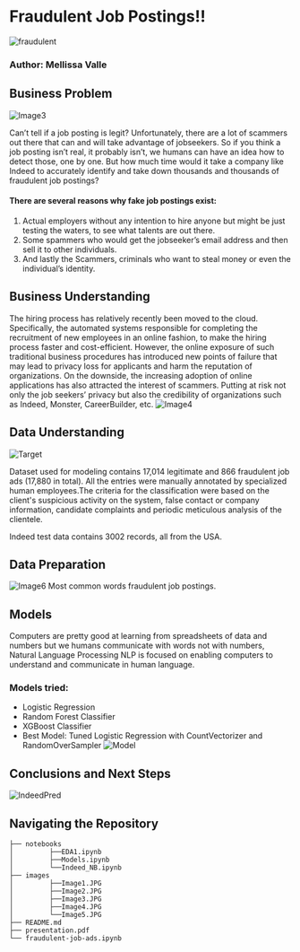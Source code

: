 # Fraudulent Job Postings!! 
![fraudulent](https://images.tmcnet.com/tmc/misc/articles/image/2020-jan/3871346650-hacker-adobe.jpeg)
### Author: Mellissa Valle
## Business Problem 
![Image3](https://user-images.githubusercontent.com/74070082/144143954-625bdac0-4e54-46e5-8a5a-c12884505fd3.png)

Can’t tell if a job posting is legit? Unfortunately, there are a lot of scammers out there that can and will take advantage of jobseekers. So if you think a job posting isn’t real, it probably isn’t, we humans can have an idea how to detect those, one by one. But how much time would it take a company like Indeed to accurately identify and take down thousands and thousands of fraudulent job postings? 
#### There are several reasons why fake job postings exist: 
1. Actual employers without any intention to hire anyone but might be just testing the waters, to see what talents are out there.
2. Some spammers who would get the jobseeker’s email address and then sell it to other individuals. 
3. And lastly the Scammers, criminals who want to steal money or even the individual’s identity.

## Business Understanding
The hiring process has relatively recently been moved to the cloud. Specifically, the automated systems responsible for completing the recruitment of new employees in an online fashion, to make the hiring process faster and cost-efficient. However, the online exposure of such traditional business procedures has introduced new points of failure that may lead to privacy loss for applicants and harm the reputation of organizations. 
On the downside, the increasing adoption of online applications has also attracted the interest of scammers. Putting at risk not only the job seekers’ privacy but also the credibility of organizations such as Indeed, Monster, CareerBuilder, etc.
![Image4](https://user-images.githubusercontent.com/74070082/144143983-181cf53d-f405-4fca-9e57-6998488b779c.png)


## Data Understanding
![Target](https://user-images.githubusercontent.com/74070082/143786875-797c8179-3d69-4e59-afcd-58ac4695d1bc.png)

Dataset used for modeling contains 17,014 legitimate and 866 fraudulent job ads (17,880 in total). All the entries were manually annotated by specialized human employees.The criteria for the classification were based on the client's suspicious activity on the system, false contact or company information, candidate complaints and periodic meticulous analysis of the clientele. 

Indeed test data contains 3002 records, all from the USA.

## Data Preparation
![Image6](https://user-images.githubusercontent.com/74070082/144144150-d27bf530-0d03-40e8-822f-d0fd3870c94e.png)
Most common words fraudulent job postings.

## Models
Computers are pretty good at learning from spreadsheets of data and numbers but we humans communicate with words not with numbers, Natural Language Processing NLP is focused on enabling computers to understand and communicate in human language.
### Models tried:
- Logistic Regression
- Random Forest Classifier
- XGBoost Classifier 
- Best Model:
Tuned Logistic Regression with CountVectorizer and RandomOverSampler
![Model](https://user-images.githubusercontent.com/74070082/144143583-e9684750-d44d-4330-afee-d67bbeb254bf.png)

## Conclusions and Next Steps
![IndeedPred](https://user-images.githubusercontent.com/74070082/144143750-ed5eaa47-e1c1-45ce-98f7-d62314613877.png)


## Navigating the Repository
```
├── notebooks
│         ├──EDA1.ipynb
│         ├──Models.ipynb
│         └──Indeed_NB.ipynb
├── images
│         ├──Image1.JPG
│         ├──Image2.JPG
│         ├──Image3.JPG
│         ├──Image4.JPG
│         └──Image5.JPG
├── README.md
├── presentation.pdf
└── fraudulent-job-ads.ipynb
```
